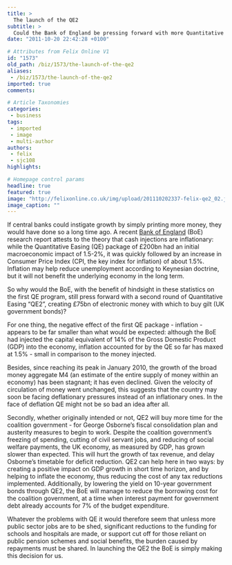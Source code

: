 ```yaml
---
title: >
  The launch of the QE2
subtitle: >
  Could the Bank of England be pressing forward with more Quantitative Easing?
date: "2011-10-20 22:42:28 +0100"

# Attributes from Felix Online V1
id: "1573"
old_path: /biz/1573/the-launch-of-the-qe2
aliases:
 - /biz/1573/the-launch-of-the-qe2
imported: true
comments:

# Article Taxonomies
categories:
 - business
tags:
 - imported
 - image
 - multi-author
authors:
 - felix
 - sjc108
highlights:

# Homepage control params
headline: true
featured: true
image: "http://felixonline.co.uk/img/upload/201110202337-felix-qe2_02.jpg"
image_caption: ""
---
```


If central banks could instigate growth by simply printing more money, they would have done so a long time ago. A recent [Bank of Engl](http://www.bankofengland.co.uk/index.htm)[and](http://www.bankofengland.co.uk/index.htm) (BoE) research report attests to the theory that cash injections are inflationary: while the Quantitative Easing (QE) package of £200bn had an initial macroeconomic impact of 1.5-2%, it was quickly followed by an increase in Consumer Price Index (CPI, the key index for inflation) of about 1.5%. Inflation may help reduce unemployment according to Keynesian doctrine, but it will not benefit the underlying economy in the long term.

So why would the BoE, with the benefit of hindsight in these statistics on the first QE program, still press forward with a second round of Quantitative Easing “QE2”, creating £75bn of electronic money with which to buy gilt (UK government bonds)?

For one thing, the negative effect of the first QE package - inflation - appears to be far smaller than what would be expected: although the BoE had injected the capital equivalent of 14% of the Gross Domestic Product (GDP) into the economy, inflation accounted for by the QE so far has maxed at 1.5% - small in comparison to the money injected.

Besides, since reaching its peak in January 2010, the growth of the broad money aggregate M4 (an estimate of the entire supply of money within an economy) has been stagnant; it has even declined. Given the velocity of circulation of money went unchanged, this suggests that the country may soon be facing deflationary pressures instead of an inflationary ones. In the face of deflation QE might not be so bad an idea after all.

Secondly, whether originally intended or not, QE2 will buy more time for the coalition government - for George Osborne’s fiscal consolidation plan and austerity measures to begin to work. Despite the coalition government’s freezing of spending, cutting of civil servant jobs, and reducing of social welfare payments, the UK economy, as measured by GDP, has grown slower than expected. This will hurt the growth of tax revenue, and delay Osborne’s timetable for deficit reduction. QE2 can help here in two ways: by creating a positive impact on GDP growth in short time horizon, and by helping to inflate the economy, thus reducing the cost of any tax reductions implemented. Additionally, by lowering the yield on 10-year government bonds through QE2, the BoE will manage to reduce the borrowing cost for the coalition government, at a time when interest payment for government debt already accounts for 7% of the budget expenditure.

Whatever the problems with QE it would therefore seem that unless more public sector jobs are to be shed, significant reductions to the funding for schools and hospitals are made, or support cut off for those reliant on public pension schemes and social benefits, the burden caused by repayments must be shared. In launching the QE2 the BoE is simply making this decision for us.
